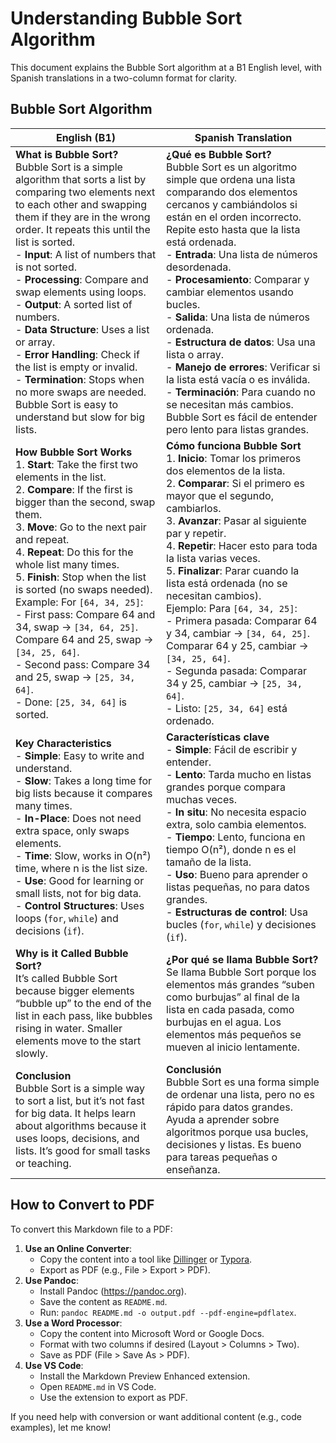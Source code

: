 # Understanding Bubble Sort Algorithm

This document explains the Bubble Sort algorithm at a B1 English level, with Spanish translations in a two-column format for clarity.

## Bubble Sort Algorithm

| **English (B1)** | **Spanish Translation** |
|------------------|-------------------------|
| **What is Bubble Sort?**<br>Bubble Sort is a simple algorithm that sorts a list by comparing two elements next to each other and swapping them if they are in the wrong order. It repeats this until the list is sorted.<br>- **Input**: A list of numbers that is not sorted.<br>- **Processing**: Compare and swap elements using loops.<br>- **Output**: A sorted list of numbers.<br>- **Data Structure**: Uses a list or array.<br>- **Error Handling**: Check if the list is empty or invalid.<br>- **Termination**: Stops when no more swaps are needed.<br>Bubble Sort is easy to understand but slow for big lists. | **¿Qué es Bubble Sort?**<br>Bubble Sort es un algoritmo simple que ordena una lista comparando dos elementos cercanos y cambiándolos si están en el orden incorrecto. Repite esto hasta que la lista está ordenada.<br>- **Entrada**: Una lista de números desordenada.<br>- **Procesamiento**: Comparar y cambiar elementos usando bucles.<br>- **Salida**: Una lista de números ordenada.<br>- **Estructura de datos**: Usa una lista o array.<br>- **Manejo de errores**: Verificar si la lista está vacía o es inválida.<br>- **Terminación**: Para cuando no se necesitan más cambios.<br>Bubble Sort es fácil de entender pero lento para listas grandes. |
| **How Bubble Sort Works**<br>1. **Start**: Take the first two elements in the list.<br>2. **Compare**: If the first is bigger than the second, swap them.<br>3. **Move**: Go to the next pair and repeat.<br>4. **Repeat**: Do this for the whole list many times.<br>5. **Finish**: Stop when the list is sorted (no swaps needed).<br>Example: For `[64, 34, 25]`:<br>- First pass: Compare 64 and 34, swap → `[34, 64, 25]`. Compare 64 and 25, swap → `[34, 25, 64]`.<br>- Second pass: Compare 34 and 25, swap → `[25, 34, 64]`.<br>- Done: `[25, 34, 64]` is sorted. | **Cómo funciona Bubble Sort**<br>1. **Inicio**: Tomar los primeros dos elementos de la lista.<br>2. **Comparar**: Si el primero es mayor que el segundo, cambiarlos.<br>3. **Avanzar**: Pasar al siguiente par y repetir.<br>4. **Repetir**: Hacer esto para toda la lista varias veces.<br>5. **Finalizar**: Parar cuando la lista está ordenada (no se necesitan cambios).<br>Ejemplo: Para `[64, 34, 25]`:<br>- Primera pasada: Comparar 64 y 34, cambiar → `[34, 64, 25]`. Comparar 64 y 25, cambiar → `[34, 25, 64]`.<br>- Segunda pasada: Comparar 34 y 25, cambiar → `[25, 34, 64]`.<br>- Listo: `[25, 34, 64]` está ordenado. |
| **Key Characteristics**<br>- **Simple**: Easy to write and understand.<br>- **Slow**: Takes a long time for big lists because it compares many times.<br>- **In-Place**: Does not need extra space, only swaps elements.<br>- **Time**: Slow, works in O(n²) time, where n is the list size.<br>- **Use**: Good for learning or small lists, not for big data.<br>- **Control Structures**: Uses loops (`for`, `while`) and decisions (`if`). | **Características clave**<br>- **Simple**: Fácil de escribir y entender.<br>- **Lento**: Tarda mucho en listas grandes porque compara muchas veces.<br>- **In situ**: No necesita espacio extra, solo cambia elementos.<br>- **Tiempo**: Lento, funciona en tiempo O(n²), donde n es el tamaño de la lista.<br>- **Uso**: Bueno para aprender o listas pequeñas, no para datos grandes.<br>- **Estructuras de control**: Usa bucles (`for`, `while`) y decisiones (`if`). |
| **Why is it Called Bubble Sort?**<br>It’s called Bubble Sort because bigger elements “bubble up” to the end of the list in each pass, like bubbles rising in water. Smaller elements move to the start slowly. | **¿Por qué se llama Bubble Sort?**<br>Se llama Bubble Sort porque los elementos más grandes “suben como burbujas” al final de la lista en cada pasada, como burbujas en el agua. Los elementos más pequeños se mueven al inicio lentamente. |
| **Conclusion**<br>Bubble Sort is a simple way to sort a list, but it’s not fast for big data. It helps learn about algorithms because it uses loops, decisions, and lists. It’s good for small tasks or teaching. | **Conclusión**<br>Bubble Sort es una forma simple de ordenar una lista, pero no es rápido para datos grandes. Ayuda a aprender sobre algoritmos porque usa bucles, decisiones y listas. Es bueno para tareas pequeñas o enseñanza. |

## How to Convert to PDF

To convert this Markdown file to a PDF:
1. **Use an Online Converter**:
   - Copy the content into a tool like [Dillinger](https://dillinger.io) or [Typora](https://typora.io).
   - Export as PDF (e.g., File > Export > PDF).
2. **Use Pandoc**:
   - Install Pandoc (https://pandoc.org).
   - Save the content as `README.md`.
   - Run: `pandoc README.md -o output.pdf --pdf-engine=pdflatex`.
3. **Use a Word Processor**:
   - Copy the content into Microsoft Word or Google Docs.
   - Format with two columns if desired (Layout > Columns > Two).
   - Save as PDF (File > Save As > PDF).
4. **Use VS Code**:
   - Install the Markdown Preview Enhanced extension.
   - Open `README.md` in VS Code.
   - Use the extension to export as PDF.

If you need help with conversion or want additional content (e.g., code examples), let me know!